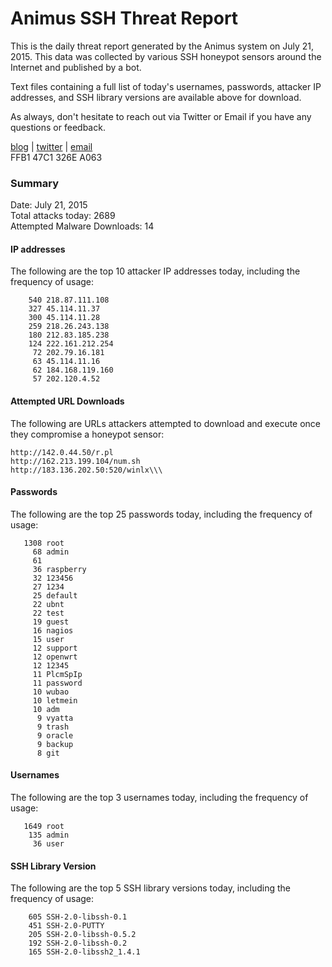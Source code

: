 # Animus SSH Threat Report

This is the daily threat report generated by the Animus system on July 21, 2015. This data was collected by various SSH honeypot sensors around the Internet and published by a bot.  

Text files containing a full list of today's usernames, passwords, attacker IP addresses, and SSH library versions are available above for download.  

As always, don't hesitate to reach out via Twitter or Email if you have any questions or feedback.  

[blog](http://morris.guru) | [twitter](https://twitter.com/andrew___morris) | [email](mailto:andrew@morris.guru)  
FFB1 47C1 326E A063  

### Summary

Date: July 21, 2015  
Total attacks today: 2689  
Attempted Malware Downloads: 14 

#### IP addresses
The following are the top 10 attacker IP addresses today, including the frequency of usage:
```
    540 218.87.111.108
    327 45.114.11.37
    300 45.114.11.28
    259 218.26.243.138
    180 212.83.185.238
    124 222.161.212.254
     72 202.79.16.181
     63 45.114.11.16
     62 184.168.119.160
     57 202.120.4.52
```

#### Attempted URL Downloads
The following are URLs attackers attempted to download and execute once they compromise a honeypot sensor:
```
http://142.0.44.50/r.pl
http://162.213.199.104/num.sh
http://183.136.202.50:520/winlx\\\
```

#### Passwords
The following are the top 25 passwords today, including the frequency of usage:
```
   1308 root
     68 admin
     61 
     36 raspberry
     32 123456
     27 1234
     25 default
     22 ubnt
     22 test
     19 guest
     16 nagios
     15 user
     12 support
     12 openwrt
     12 12345
     11 PlcmSpIp
     11 password
     10 wubao
     10 letmein
     10 adm
      9 vyatta
      9 trash
      9 oracle
      9 backup
      8 git
```

#### Usernames
The following are the top 3 usernames today, including the frequency of usage:
```
   1649 root
    135 admin
     36 user
```

#### SSH Library Version
The following are the top 5 SSH library versions today, including the frequency of usage:
```
    605 SSH-2.0-libssh-0.1
    451 SSH-2.0-PUTTY
    205 SSH-2.0-libssh-0.5.2
    192 SSH-2.0-libssh-0.2
    165 SSH-2.0-libssh2_1.4.1
```

